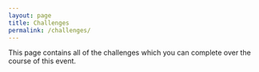 ```yaml
---
layout: page
title: Challenges
permalink: /challenges/
---
```


This page contains all of the challenges which you can complete over the course
of this event.